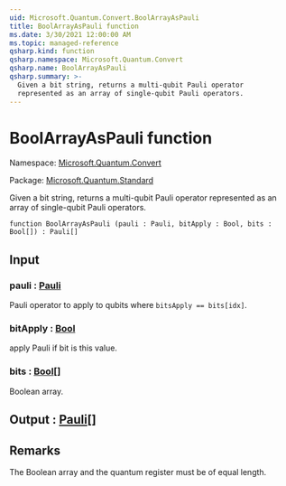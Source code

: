```yaml
---
uid: Microsoft.Quantum.Convert.BoolArrayAsPauli
title: BoolArrayAsPauli function
ms.date: 3/30/2021 12:00:00 AM
ms.topic: managed-reference
qsharp.kind: function
qsharp.namespace: Microsoft.Quantum.Convert
qsharp.name: BoolArrayAsPauli
qsharp.summary: >-
  Given a bit string, returns a multi-qubit Pauli operator
  represented as an array of single-qubit Pauli operators.
---
```


# BoolArrayAsPauli function

Namespace: [Microsoft.Quantum.Convert](xref:Microsoft.Quantum.Convert)

Package: [Microsoft.Quantum.Standard](https://nuget.org/packages/Microsoft.Quantum.Standard)


Given a bit string, returns a multi-qubit Pauli operatorrepresented as an array of single-qubit Pauli operators.

```qsharp
function BoolArrayAsPauli (pauli : Pauli, bitApply : Bool, bits : Bool[]) : Pauli[]
```


## Input

### pauli : [Pauli](xref:microsoft.quantum.lang-ref.pauli)

Pauli operator to apply to qubits where `bitsApply == bits[idx]`.


### bitApply : [Bool](xref:microsoft.quantum.lang-ref.bool)

apply Pauli if bit is this value.


### bits : [Bool](xref:microsoft.quantum.lang-ref.bool)[]

Boolean array.



## Output : [Pauli](xref:microsoft.quantum.lang-ref.pauli)[]



## Remarks

The Boolean array and the quantum register must be of equal length.